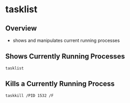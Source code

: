 # tasklist

## Overview

* shows and manipulates current running processes

## Shows Currently Running Processes

```text
tasklist
```

## Kills a Currently Running Process

```text
taskkill /PID 1532 /F
```

